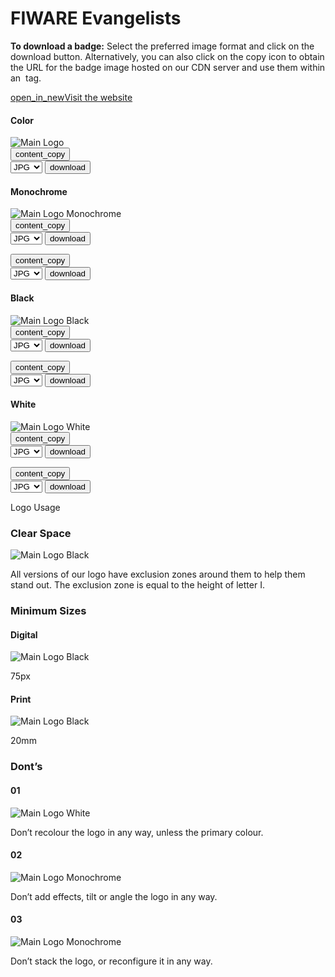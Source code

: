 <div id="social-meta">
<meta property="og:title" content="Guidelines for the usage of FIWARE logos and visual identity" />
<meta property="og:description" content="These guidelines help you to use best our FIWARE brand assets." />
<meta property="og:type" content="documentation" />
<meta property="og:url" content="https://fiware-brand-guide.readthedocs.org" />
<meta property="og:image" content="https://www.fiware.org/wp-content/uploads/FF_Banner_General.png" />
<meta name="twitter:card" content="summary_large_image">
<meta name="twitter:site" content="@FIWARE">
<meta name="twitter:title" content="Guidelines for the usage of FIWARE logos and visual identity">
<meta name="twitter:description" content="These guidelines help you to use best our FIWARE brand assets.">
<meta name="twitter:image" content="https://www.fiware.org/wp-content/uploads/FF_Banner_General.png">
</div>

<h1>FIWARE Evangelists</h1>

**To download a badge:** Select the preferred image format and click on the download button. Alternatively, you can also click on the copy icon to obtain the URL for the badge image hosted on our CDN server and use them within an <img> tag.

<div class="primary-btn">
    <a href="https://www.fiware.org/community/evangelists/svg/" target="_blank"><span class="material-symbols-outlined">open_in_new</span>Visit the website</a>
</div>

<div class="section-container">
    <div class="main-container">
        <div class="title-container">
            <h4>Color</h4>
        </div>
        <div class="logo-container square"><img src="https://www.fiware.org/custom/brand-guide/img/badges/evangelists/svg/badge-fiware-evangelists.svg" alt="Main Logo" onContextMenu="return false;">
            <div class="dwl-container">
                <button class="copy" data-clipboard-text="https://www.fiware.org/custom/brand-guide/img/badges/evangelists/svg/badge-fiware-evangelists.svg" data-original-title="Copied!"><span class="material-symbols-outlined">content_copy</span></button>
                <form target="_blank" onsubmit="this.action = document.getElementById('badge-fiware-evangelists').value">
                    <select id="badge-fiware-evangelists">
                        <option value="https://www.fiware.org/custom/brand-guide/img/badges/evangelists/jpg/badge-fiware-evangelists.jpg">JPG</option>
                        <option value="https://www.fiware.org/custom/brand-guide/img/badges/evangelists/png/badge-fiware-evangelists.png">PNG</option>
                        <option value="https://www.fiware.org/custom/brand-guide/img/badges/evangelists/svg/badge-fiware-evangelists.svg">SVG</option>
                        <option value="https://www.fiware.org/custom/brand-guide/img/badges/evangelists/eps/badge-fiware-evangelists.eps">EPS</option>
                    </select>
                    <input type="submit" value="download" class="material-symbols-outlined dwl" />
                </form>
            </div>
        </div>
    </div>
    <div class="grid">
        <div class="grid-items">
            <div class="col-3 scroll-x">
                <h4>Monochrome</h4>
                <div  class="logo-container square"><img src="https://www.fiware.org/custom/brand-guide/img/badges/evangelists/svg/badge-fiware-evangelists-blue.svg" alt="Main Logo Monochrome" onContextMenu="return false;">
                    <div class="dwl-container-m">
                        <button class="copy" data-clipboard-text="https://www.fiware.org/custom/brand-guide/img/badges/evangelists/svg/badge-fiware-evangelists-blue.svg" data-original-title="Copied!"><span class="material-symbols-outlined">content_copy</span></button>
                        <form target="_blank" onsubmit="this.action = document.getElementById('badge-fiware-evangelists-blue').value">
                            <select id="badge-fiware-evangelists-blue">
                                <option value="https://www.fiware.org/custom/brand-guide/img/badges/evangelists/jpg/badge-fiware-evangelists-blue.jpg">JPG</option>
                                <option value="https://www.fiware.org/custom/brand-guide/img/badges/evangelists/png/badge-fiware-evangelists-blue.png">PNG</option>
                                <option value="https://www.fiware.org/custom/brand-guide/img/badges/evangelists/svg/badge-fiware-evangelists-blue.svg">SVG</option>
                                <option value="https://www.fiware.org/custom/brand-guide/img/badges/evangelists/eps/badge-fiware-evangelists-blue.eps">EPS</option>
                            </select>
                            <input type="submit" value="download" class="material-symbols-outlined dwl" />
                        </form>
                    </div>
                </div>
                <div class="dwl-container">
                <button class="copy" data-clipboard-text="https://www.fiware.org/custom/brand-guide/img/badges/evangelists/svg/badge-fiware-evangelists-blue.svg" data-original-title="Copied!"><span class="material-symbols-outlined">content_copy</span></button>
                    <form target="_blank" onsubmit="this.action = document.getElementById('badge-fiware-evangelists-blue').value">
                        <select id="badge-fiware-evangelists-blue">
                            <option value="https://www.fiware.org/custom/brand-guide/img/badges/evangelists/jpg/badge-fiware-evangelists-blue.jpg">JPG</option>
                            <option value="https://www.fiware.org/custom/brand-guide/img/badges/evangelists/png/badge-fiware-evangelists-blue.png">PNG</option>
                            <option value="https://www.fiware.org/custom/brand-guide/img/badges/evangelists/svg/badge-fiware-evangelists-blue.svg">SVG</option>
                            <option value="https://www.fiware.org/custom/brand-guide/img/badges/evangelists/eps/badge-fiware-evangelists-blue.eps">EPS</option>
                        </select>
                        <input type="submit" value="download" class="material-symbols-outlined dwl" />
                    </form>
                </div>
            </div>
            <div class="col-3 scroll-x">
                <h4>Black</h4>
                    <div class="logo-container square"><img src="https://www.fiware.org/custom/brand-guide/img/badges/evangelists/svg/badge-fiware-evangelists-black.svg" alt="Main Logo Black" onContextMenu="return false;">
                        <div class="dwl-container-m">
                            <button class="copy" data-clipboard-text="https://www.fiware.org/custom/brand-guide/img/badges/evangelists/svg/badge-fiware-evangelists-black.svg" data-original-title="Copied!"><span class="material-symbols-outlined">content_copy</span></button>
                            <form target="_blank" onsubmit="this.action = document.getElementById('badge-fiware-evangelists-black').value">
                                <select id="badge-fiware-evangelists-black">
                                    <option value="https://www.fiware.org/custom/brand-guide/img/badges/evangelists/jpg/badge-fiware-evangelists-black.jpg">JPG</option>
                                    <option value="https://www.fiware.org/custom/brand-guide/img/badges/evangelists/png/badge-fiware-evangelists-black.png">PNG</option>
                                    <option value="https://www.fiware.org/custom/brand-guide/img/badges/evangelists/svg/badge-fiware-evangelists-black.svg">SVG</option>
                                    <option value="https://www.fiware.org/custom/brand-guide/img/badges/evangelists/eps/badge-fiware-evangelists-black.eps">EPS</option>
                                </select>
                                <input type="submit" value="download" class="material-symbols-outlined dwl" />
                            </form>
                        </div>
                    </div>
                    <div class="dwl-container">
                    <button class="copy" data-clipboard-text="https://www.fiware.org/custom/brand-guide/img/badges/evangelists/svg/badge-fiware-evangelists-black.svg" data-original-title="Copied!"><span class="material-symbols-outlined">content_copy</span></button>
                        <form target="_blank" onsubmit="this.action = document.getElementById('badge-fiware-evangelists-black').value">
                            <select id="badge-fiware-evangelists-black">
                                <option value="https://www.fiware.org/custom/brand-guide/img/badges/evangelists/jpg/badge-fiware-evangelists-black.jpg">JPG</option>
                                <option value="https://www.fiware.org/custom/brand-guide/img/badges/evangelists/png/badge-fiware-evangelists-black.png">PNG</option>
                                <option value="https://www.fiware.org/custom/brand-guide/img/badges/evangelists/svg/badge-fiware-evangelists-black.svg">SVG</option>
                                <option value="https://www.fiware.org/custom/brand-guide/img/badges/evangelists/eps/badge-fiware-evangelists-black.eps">EPS</option>
                            </select>
                            <input type="submit" value="download" class="material-symbols-outlined dwl" />
                        </form>
                    </div>
            </div>
            <div class="col-3 scroll-x">
                <h4>White</h4>
                <div class="logo-container negative square"><img src="https://www.fiware.org/custom/brand-guide/img/badges/evangelists/svg/badge-fiware-evangelists-white.svg" alt="Main Logo White" onContextMenu="return false;">
                    <div class="dwl-container-m">
                        <button class="copy ico-negative" data-clipboard-text="https://www.fiware.org/custom/brand-guide/img/badges/evangelists/svg/badge-fiware-evangelists-white.svg" data-original-title="Copied!"><span class="material-symbols-outlined">content_copy</span></button>
                        <form target="_blank" onsubmit="this.action = document.getElementById('badge-fiware-evangelists-white').value">
                            <select id="badge-fiware-evangelists-white">
                                <option value="https://www.fiware.org/custom/brand-guide/img/badges/evangelists/jpg/badge-fiware-evangelists-white.jpg">JPG</option>
                                <option value="https://www.fiware.org/custom/brand-guide/img/badges/evangelists/png/badge-fiware-evangelists-white.png">PNG</option>
                                <option value="https://www.fiware.org/custom/brand-guide/img/badges/evangelists/svg/badge-fiware-evangelists-white.svg">SVG</option>
                                <option value="https://www.fiware.org/custom/brand-guide/img/badges/evangelists/eps/badge-fiware-evangelists-white.eps">EPS</option>
                            </select>
                            <input type="submit" value="download" class="material-symbols-outlined dwl" />
                        </form>
                    </div>
                </div>
                <div class="dwl-container">
                    <button class="copy" data-clipboard-text="https://www.fiware.org/custom/brand-guide/img/badges/evangelists/svg/badge-fiware-evangelists-white.svg" data-original-title="Copied!"><span class="material-symbols-outlined">content_copy</span></button>
                    <form target="_blank" onsubmit="this.action = document.getElementById('badge-fiware-evangelists-white').value">
                        <select id="badge-fiware-evangelists-white">
                            <option value="https://www.fiware.org/custom/brand-guide/img/badges/evangelists/jpg/badge-fiware-evangelists-white.jpg">JPG</option>
                            <option value="https://www.fiware.org/custom/brand-guide/img/badges/evangelists/png/badge-fiware-evangelists-white.png">PNG</option>
                            <option value="https://www.fiware.org/custom/brand-guide/img/badges/evangelists/svg/badge-fiware-evangelists-white.svg">SVG</option>
                            <option value="https://www.fiware.org/custom/brand-guide/img/badges/evangelists/eps/badge-fiware-evangelists-white.eps">EPS</option>
                        </select>
                        <input type="submit" value="download" class="material-symbols-outlined dwl" />
                    </form>
                </div>
            </div>
        </div>
    </div>
</div>

<div class="logo-usage-container">
    <div class="logo-usage">Logo Usage</div>
    <div class="container">
        <div class="col-2">
            <h3>Clear Space</h3>
            <div class="logo-container no-attributes"><img src="https://www.fiware.org/custom/brand-guide/img/badges/evangelists/svg/usage/badge-fiware-evangelists-clear-zone.svg" alt="Main Logo Black" onContextMenu="return false;"></div>
            <p>All versions of our logo have exclusion zones around them to help them stand out. The exclusion zone is equal to the height of letter I.</p>
        </div>
        <div class="col-2">
            <h3>Minimum Sizes</h3>
            <div class="grid wrap">
                <div class="grid-item">
                    <h4>Digital</h4>
                    <div id="badge-fiware-evangelists-min-width" class="logo-container no-attributes"><img src="https://www.fiware.org/custom/brand-guide/img/badges/evangelists/svg/badge-fiware-evangelists-black.svg" alt="Main Logo Black" onContextMenu="return false;"></div>
                    <p>75px</p>
                </div>
                <div class="grid-item">
                    <h4>Print</h4>
                    <div id="badge-fiware-evangelists-min-width" class="logo-container no-attributes"><img src="https://www.fiware.org/custom/brand-guide/img/badges/evangelists/svg/badge-fiware-evangelists-black.svg" alt="Main Logo Black" onContextMenu="return false;"></div>
                    <p>20mm</p>
                </div>
            </div>
        </div>
    </div>
    <div class="module-container">
        <h3>Dont’s</h3>
        <div class="grid">
            <div class="grid-items">
                <div class="col-3 scroll-x">
                    <h4>01</h4>
                    <div class="logo-container square dont"><img src="https://www.fiware.org/custom/brand-guide/img/badges/evangelists/svg/usage/badge-fiware-evangelists-dont-1.svg" alt="Main Logo White" onContextMenu="return false;"></div>
                    <div class="item-content"><p>Don’t recolour the logo in any way, unless the primary colour.</p></div>
                </div>
                <div class="col-3 scroll-x">
                    <h4>02</h4>
                    <div  class="logo-container square dont"><img src="https://www.fiware.org/custom/brand-guide/img/badges/evangelists/svg/usage/badge-fiware-evangelists-dont-2.svg" alt="Main Logo Monochrome" onContextMenu="return false;"></div>
                    <div class="item-content"><p>Don’t add effects, tilt or angle the logo in any way.</p></div>
                </div>
                <div class="col-3 scroll-x">
                    <h4>03</h4>
                    <div  class="logo-container square dont"><img src="https://www.fiware.org/custom/brand-guide/img/badges/evangelists/svg/usage/badge-fiware-evangelists-dont-3.svg" alt="Main Logo Monochrome" onContextMenu="return false;"></div>
                    <div class="item-content"><p>Don’t stack the logo, or reconfigure it in any way.</p></div>
                </div>
            </div>
        </div>
    </div>
</div>